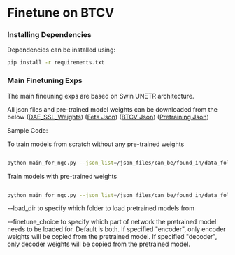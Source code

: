 # Finetune on BTCV

### Installing Dependencies
Dependencies can be installed using:
``` bash
pip install -r requirements.txt
```

### Main Finetuning Exps

The main fineuning exps are based on Swin UNETR architecture.

All json files and pre-trained model weights can be downloaded from the below
([DAE_SSL_Weights](https://developer.download.nvidia.com/assets/Clara/monai/tutorials/dae_weights_midl_2024/DAE_SSL_WEIGHTS.zip))
([Feta Json](https://developer.download.nvidia.com/assets/Clara/monai/tutorials/dae_weights_midl_2024/data_folds_feta_json.zip))
([BTCV Json](https://developer.download.nvidia.com/assets/Clara/monai/tutorials/dae_weights_midl_2024/json_data_folds_btcv.zip))
([Pretraining Json](https://developer.download.nvidia.com/assets/Clara/monai/tutorials/dae_weights_midl_2024/pretrain_jsons.zip))

Sample Code:

To train models from scratch without any pre-trained weights

``` bash

python main_for_ngc.py --json_list=/json_files/can_be/found_in/data_folds/xxxx.json --data_dir=/data_root --feature_size=48 --pos_embed='perceptron' --roi_x=96 --roi_y=96 --roi_z=96 --use_checkpoint --batch_size=4 --max_epochs=1000 --save_checkpoint --model_name swin --logdir ./provide_a_path/for_tensorboard_logs --optim_lr 8e-4 --val_every 5 --set_determ True --seed 120

```

Train models with pre-trained weights

```bash

python main_for_ngc.py --json_list=/json_files/can_be/found_in/data_folds/xxxx.json --data_dir=/data_root --feature_size=48 --pos_embed='perceptron' --roi_x=96 --roi_y=96 --roi_z=96 --use_checkpoint --batch_size=4 --max_epochs=1000 --save_checkpoint --model_name swin --logdir ./provide_a_path/for_tensorboard_logs --optim_lr 8e-4 --val_every 5 --use_ssl_pretrained --finetune_choice both --load_dir /path/to/ssl_pretrained_checkpoint --set_determ True --seed 120

```

--load_dir to specify which folder to load pretrained models from

--finetune_choice to specify which part of network the pretrained model needs to be loaded for. Default is both. If specified "encoder", only encoder weights will be copied from the pretrained model. If specified "decoder", only decoder weights will be copied from the pretrained model.
